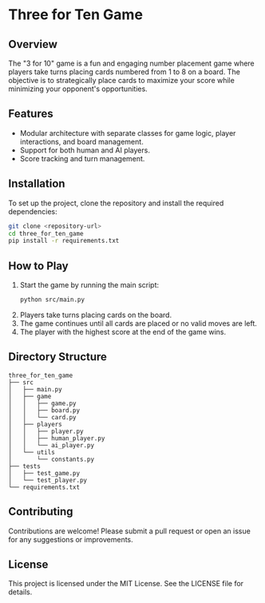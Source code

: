 # Three for Ten Game

## Overview
The "3 for 10" game is a fun and engaging number placement game where players take turns placing cards numbered from 1 to 8 on a board. The objective is to strategically place cards to maximize your score while minimizing your opponent's opportunities.

## Features
- Modular architecture with separate classes for game logic, player interactions, and board management.
- Support for both human and AI players.
- Score tracking and turn management.

## Installation
To set up the project, clone the repository and install the required dependencies:

```bash
git clone <repository-url>
cd three_for_ten_game
pip install -r requirements.txt
```

## How to Play
1. Start the game by running the main script:
   ```bash
   python src/main.py
   ```
2. Players take turns placing cards on the board.
3. The game continues until all cards are placed or no valid moves are left.
4. The player with the highest score at the end of the game wins.

## Directory Structure
```
three_for_ten_game
├── src
│   ├── main.py
│   ├── game
│   │   ├── game.py
│   │   ├── board.py
│   │   └── card.py
│   ├── players
│   │   ├── player.py
│   │   ├── human_player.py
│   │   └── ai_player.py
│   └── utils
│       └── constants.py
├── tests
│   ├── test_game.py
│   └── test_player.py
└── requirements.txt
```

## Contributing
Contributions are welcome! Please submit a pull request or open an issue for any suggestions or improvements.

## License
This project is licensed under the MIT License. See the LICENSE file for details.
